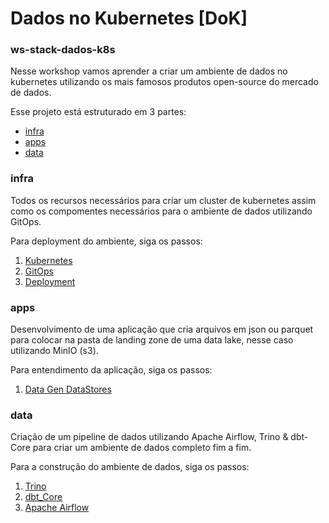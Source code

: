 # Dados no Kubernetes [DoK]
### ws-stack-dados-k8s

Nesse workshop vamos aprender a criar um ambiente de dados no kubernetes utilizando os mais famosos
produtos open-source do mercado de dados.

Esse projeto está estruturado em 3 partes:
- [infra](#infra)
- [apps](#apps)
- [data](#data-cluster)


### infra
Todos os recursos necessários para criar um cluster de kubernetes assim como os compomentes necessários
para o ambiente de dados utilizando GitOps.

Para deployment do ambiente, siga os passos:
1) [Kubernetes](https://github.com/owshq-academy/ws-stack-dados-k8s/blob/e6a934db161f71a691374bfd57192e7cad8d4a3b/infra/terraform/kubernetes/aks/readme.md)
2) [GitOps](https://github.com/owshq-academy/ws-stack-dados-k8s/blob/e6a934db161f71a691374bfd57192e7cad8d4a3b/infra/terraform/gitops/argocd/readme.md)
3) [Deployment](https://github.com/owshq-academy/ws-stack-dados-k8s/blob/e6a934db161f71a691374bfd57192e7cad8d4a3b/infra/src/readme.md)

### apps
Desenvolvimento de uma aplicação que cria arquivos em json ou parquet para colocar na pasta de landing zone
de uma data lake, nesse caso utilizando MinIO (s3).

Para entendimento da aplicação, siga os passos:
1) [Data Gen DataStores](https://github.com/owshq-academy/ws-stack-dados-k8s/blob/609aca25dd487530c79b4b8e3bc58142d3afe0f7/app/data-gen-datastores/object_storage.bash)

### data
Criação de um pipeline de dados utilizando Apache Airflow, Trino & dbt-Core para criar um ambiente de dados
completo fim a fim.

Para a construção do ambiente de dados, siga os passos:
1) [Trino](https://github.com/owshq-academy/ws-stack-dados-k8s/blob/e6a934db161f71a691374bfd57192e7cad8d4a3b/data/sql)
2) [dbt_Core](https://github.com/owshq-academy/ws-stack-dados-k8s/blob/8abc244ebdaa999021a76777ac5362ba5956c40d/data/dags/dbt/owshq)
3) [Apache Airflow](https://github.com/owshq-academy/ws-stack-dados-k8s/blob/8abc244ebdaa999021a76777ac5362ba5956c40d/data/dags/dbt_sql_transform.py)